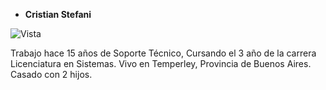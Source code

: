 * **Cristian Stefani** 

![Vista](/Imagenes/CristianStefani.jpeg)

Trabajo hace 15 años de Soporte Técnico, Cursando el 3 año de la carrera Licenciatura en Sistemas.
Vivo en Temperley, Provincia de Buenos Aires.
Casado con 2 hijos.

